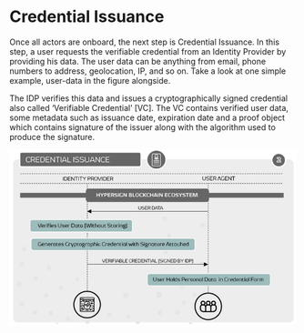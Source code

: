 # Credential Issuance

Once all actors are onboard, the next step is Credential Issuance. In this step, a user requests the verifiable credential from an Identity Provider by providing his data. The user data can be anything from email, phone numbers to address, geolocation, IP, and so on. Take a look at one simple example, user-data in the figure alongside.

The IDP verifies this data and issues a cryptographically signed credential also called ‘Verifiable Credential’ \[VC]. The VC contains verified user data, some metadata such as issuance date, expiration date and a proof object which contains signature of the issuer along with the algorithm used to produce the signature.

![](<../../.gitbook/assets/image (3).png>)
